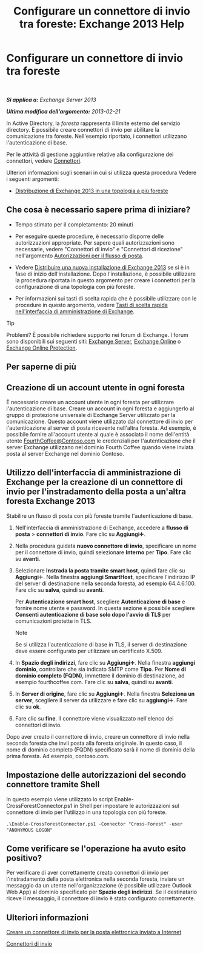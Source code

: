 ﻿---
title: 'Configurare un connettore di invio tra foreste: Exchange 2013 Help'
TOCTitle: Configurare un connettore di invio tra foreste
ms:assetid: 7840d172-071e-4f13-9379-2fe1eee1a7cc
ms:mtpsurl: https://technet.microsoft.com/it-it/library/JJ945053(v=EXCHG.150)
ms:contentKeyID: 52063076
ms.date: 05/22/2018
mtps_version: v=EXCHG.150
ms.translationtype: MT
---

# Configurare un connettore di invio tra foreste

 

_**Si applica a:** Exchange Server 2013_

_**Ultima modifica dell'argomento:** 2013-02-21_

In Active Directory, la *foresta* rappresenta il limite esterno del servizio directory. È possibile creare connettori di invio per abilitare la comunicazione tra foreste. Nell'esempio riportato, i connettori utilizzano l'autenticazione di base.

Per le attività di gestione aggiuntive relative alla configurazione dei connettori, vedere [Connettori](connectors-exchange-2013-help.md).

Ulteriori informazioni sugli scenari in cui si utilizza questa procedura Vedere i seguenti argomenti:

  - [Distribuzione di Exchange 2013 in una topologia a più foreste](deploy-exchange-2013-in-a-cross-forest-topology-exchange-2013-help.md)

## Che cosa è necessario sapere prima di iniziare?

  - Tempo stimato per il completamento: 20 minuti

  - Per eseguire queste procedure, è necessario disporre delle autorizzazioni appropriate. Per sapere quali autorizzazioni sono necessarie, vedere "Connettori di invio" e "Connettori di ricezione" nell'argomento [Autorizzazioni per il flusso di posta](mail-flow-permissions-exchange-2013-help.md).

  - Vedere [Distribuire una nuova installazione di Exchange 2013](deploy-a-new-installation-of-exchange-2013-exchange-2013-help.md) se si è in fase di inizio dell'installazione. Dopo l'installazione, è possibile utilizzare la procedura riportata in questo argomento per creare i connettori per la configurazione di una topologia con più foreste.

  - Per informazioni sui tasti di scelta rapida che è possibile utilizzare con le procedure in questo argomento, vedere [Tasti di scelta rapida nell'interfaccia di amministrazione di Exchange](keyboard-shortcuts-in-the-exchange-admin-center-exchange-online-protection-help.md).


> [!TIP]
> Problemi? È possibile richiedere supporto nei forum di Exchange. I forum sono disponibili sui seguenti siti: <A href="https://go.microsoft.com/fwlink/p/?linkid=60612">Exchange Server</A>, <A href="https://go.microsoft.com/fwlink/p/?linkid=267542">Exchange Online</A> o <A href="https://go.microsoft.com/fwlink/p/?linkid=285351">Exchange Online Protection</A>.



## Per saperne di più

## Creazione di un account utente in ogni foresta

È necessario creare un account utente in ogni foresta per utilizzare l'autenticazione di base. Creare un account in ogni foresta e aggiungerlo al gruppo di protezione universale di Exchange Server utilizzato per la comunicazione. Questo account viene utilizzato dal connettore di invio per l'autenticazione al server di posta ricevente nell'altra foresta. Ad esempio, è possibile fornire all'account utente al quale è associato il nome dell'entità utente FourthCoffee@Contoso.com le credenziali per l'autenticazione che il server Exchange utilizzano nel dominio Fourth Coffee quando viene inviata posta al server Exchange nel dominio Contoso.

## Utilizzo dell'interfaccia di amministrazione di Exchange per la creazione di un connettore di invio per l'instradamento della posta a un'altra foresta Exchange 2013

Stabilire un flusso di posta con più foreste tramite l'autenticazione di base.

1.  Nell'interfaccia di amministrazione di Exchange, accedere a **flusso di posta** \> **connettori di invio**. Fare clic su **Aggiungi**![Icona Aggiungi](images/JJ218640.c1e75329-d6d7-4073-a27d-498590bbb558(EXCHG.150).gif "Icona Aggiungi").

2.  Nella procedura guidata **nuovo connettore di invio**, specificare un nome per il connettore di invio, quindi selezionare **Interno** per **Tipo**. Fare clic su **avanti**.

3.  Selezionare **Instrada la posta tramite smart host**, quindi fare clic su **Aggiungi**![Icona Aggiungi](images/JJ218640.c1e75329-d6d7-4073-a27d-498590bbb558(EXCHG.150).gif "Icona Aggiungi"). Nella finestra **aggiungi SmartHost**, specificare l'indirizzo IP del server di destinazione nella seconda foresta, ad esempio 64.4.6.100. Fare clic su **salva**, quindi su **avanti**.
    
    Per **Autenticazione smart host**, scegliere **Autenticazione di base** e fornire nome utente e password. In questa sezione è possibile scegliere **Consenti autenticazione di base solo dopo l'avvio di TLS** per comunicazioni protette in TLS.
    

    > [!NOTE]
    > Se si utilizza l'autenticazione di base in TLS, il server di destinazione deve essere configurato per utilizzare un certificato X.509.



4.  In **Spazio degli indirizzi**, fare clic su **Aggiungi**![Icona Aggiungi](images/JJ218640.c1e75329-d6d7-4073-a27d-498590bbb558(EXCHG.150).gif "Icona Aggiungi"). Nella finestra **aggiungi dominio**, controllare che sia indicato SMTP come **Tipo**. Per **Nome di dominio completo (FQDN)**, immettere il dominio di destinazione, ad esempio fourthcoffee.com. Fare clic su **salva**, quindi su **avanti**.

5.  In **Server di origine**, fare clic su **Aggiungi**![Icona Aggiungi](images/JJ218640.c1e75329-d6d7-4073-a27d-498590bbb558(EXCHG.150).gif "Icona Aggiungi"). Nella finestra **Seleziona un server**, scegliere il server da utilizzare e fare clic su **aggiungi**![Icona Aggiungi](images/JJ218640.c1e75329-d6d7-4073-a27d-498590bbb558(EXCHG.150).gif "Icona Aggiungi"). Fare clic su **ok**.

6.  Fare clic su **fine**. Il connettore viene visualizzato nell'elenco dei connettori di invio.

Dopo aver creato il connettore di invio, creare un connettore di invio nella seconda foresta che invii posta alla foresta originale. In questo caso, il nome di dominio completo (FQDN) specificato sarà il nome di dominio della prima foresta. Ad esempio, contoso.com.

## Impostazione delle autorizzazioni del secondo connettore tramite Shell

In questo esempio viene utilizzato lo script Enable-CrossForestConnector.ps1 in Shell per impostare le autorizzazioni sul connettore di invio per l'utilizzo in una topologia con più foreste.

    .\Enable-CrossForestConnector.ps1 -Connector "Cross-Forest" -user "ANONYMOUS LOGON"

## Come verificare se l'operazione ha avuto esito positivo?

Per verificare di aver correttamente creato connettori di invio per l'instradamento della posta elettronica nella seconda foresta, inviare un messaggio da un utente nell'organizzazione (è possibile utilizzare Outlook Web App) al dominio specificato per **Spazio degli indirizzi**. Se il destinatario riceve il messaggio, il connettore di invio è stato configurato correttamente.

## Ulteriori informazioni

[Creare un connettore di invio per la posta elettronica inviato a Internet](create-a-send-connector-for-email-sent-to-the-internet-exchange-2013-help.md)

[Connettori di invio](send-connectors-exchange-2013-help.md)

